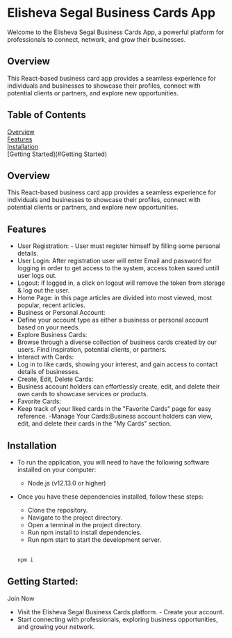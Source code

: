 # Elisheva Segal Business Cards App

Welcome to the Elisheva Segal Business Cards App, a powerful platform for professionals to connect, network, and grow their businesses.

## Overview

This React-based business card app provides a seamless experience for individuals and businesses to showcase their profiles, connect with potential clients or partners, and explore new opportunities.

## Table of Contents


[Overview](#overview) <br>
[Features](#features) <br>
[Installation](#installation) <br>
[Getting Started](#Getting Started) <br>


## Overview

This React-based business card app provides a seamless experience for individuals and businesses to showcase their profiles, connect with potential clients or partners, and explore new opportunities.

## Features

- User Registration: - User must register himself by filling some personal details.
- User Login: After registration user will enter Email and password for logging in order to get access to the system, access token saved untill user logs out.
- Logout: if logged in, a click on logout will remove the token from storage & log out the user.
- Home Page: in this page articles are divided into most viewed, most popular, recent articles.
- Business or Personal Account:
- Define your account type as either a business or personal account based on your needs.
- Explore Business Cards:
- Browse through a diverse collection of business cards created by our users. Find inspiration, potential clients, or partners.
- Interact with Cards:
- Log in to like cards, showing your interest, and gain access to contact details of businesses.
- Create, Edit, Delete Cards:
- Business account holders can effortlessly create, edit, and delete their own cards to showcase services or products.
- Favorite Cards:
- Keep track of your liked cards in the "Favorite Cards" page for easy reference.
-Manage Your Cards:Business account holders can view, edit, and delete their cards in the "My Cards" section.


## Installation


- To run the application, you will need to have the following software installed on your computer:

  - Node.js (v12.13.0 or higher)
    

- Once you have these dependencies installed, follow these steps:

  - Clone the repository.
  - Navigate to the project directory.
  - Open a terminal in the project directory.
  - Run npm install to install dependencies.
  - Run npm start to start the development server.
  
  <br>
  
  ```bash
  npm i
  
  ```
  
## Getting Started:

Join Now

   - Visit the Elisheva Segal Business Cards platform.
    - Create your account.
   - Start connecting with professionals, exploring business opportunities, and growing your network.


